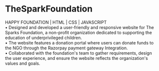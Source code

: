 # TheSparkFoundation
HAPPY FOUNDATION | HTML | CSS | JAVASCRIPT
<br>
• Designed and developed a user-friendly and responsive website for The Sparks Foundation, a non-profit organization dedicated to supporting the education of
underprivileged children.
<br>
• The website features a donation portal where users can donate funds to the NGO through the Razorpay payment gateway Integration.
<br>
• Collaborated with the foundation's team to gather requirements, design the user experience, and ensure the website reflects the organization's values and goals.
